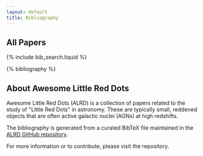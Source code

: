 ```yaml
---
layout: default
title: Bibliography
---
```


## All Papers

<!-- Available tags for tag filtering system with descriptions -->
<div id="available-tags" style="display: none;">
  <span data-tag="case study">Provides an in-depth analysis of one or a few specific LRD sources.</span>
  <span data-tag="catalog">Presents a list or table of LRD sources, candidates, or related objects with measured/derived properties.</span>
  <span data-tag="simulation">Uses computational models (hydrodynamical, cosmological, radiative transfer) to predict or interpret LRD properties.</span>
  <span data-tag="theory">Primarily discusses theoretical models, physical mechanisms, or interpretations of LRD phenomena.</span>
  <span data-tag="non-agn">Discusses or proposes scenarios other than AGN (e.g., compact starburst, mixed models) as the primary explanation for LRD properties.</span>
  <span data-tag="starburst">Investigates intense star formation activity as a primary or contributing factor to LRD properties.</span>
  <span data-tag="dust">Investigates the role of dust extinction, reddening, or obscuration in shaping LRD properties or identification.</span>
  <span data-tag="variability">Studies changes in brightness or spectral features of LRDs over time.</span>
  <span data-tag="x-ray">Discusses observations or properties in the X-ray part of the electromagnetic spectrum.</span>
  <span data-tag="sed">Focuses on the Spectral Energy Distribution (flux vs. wavelength), its shape (e.g., 'V-shape'), or modeling.</span>
  <span data-tag="spectroscopy">Obtains or analyzes spectra (flux vs. wavelength at high resolution) to determine redshift, composition, kinematics.</span>
  <span data-tag="jwst">Utilizes observational data primarily from the James Webb Space Telescope or discusses JWST's role in LRD discovery/study.</span>
  <span data-tag="non-jwst">Utilizes observational data primarily from telescopes or surveys *other than* the James Webb Space Telescope (e.g., HST, Spitzer, ALMA, ground-based).</span>
  <span data-tag="photometry">Derives or analyzes source brightness measurements from images taken through different filters (e.g., SED fitting).</span>
  <span data-tag="radio">Discusses observations or properties in the radio part of the electromagnetic spectrum.</span>
  <span data-tag="multi-wavelength">Combines data from significantly different spectral regions (e.g., Optical/IR + X-ray/Radio) for analysis.</span>
  <span data-tag="early universe">Pertains to cosmic epochs at high redshift (z > 4), the typical era where LRDs are found.</span>
  <span data-tag="local counterpart">Discusses potential counterparts or analogs to high-redshift LRDs found in the local or lower-redshift universe (e.g., z < 1).</span>
  <span data-tag="black hole mass">Discusses estimation or implications of the central supermassive black hole's mass, including SMBH growth.</span>
  <span data-tag="clustering">Analyzes the spatial distribution of LRDs or related objects to infer properties, environment, or connections.</span>
  <span data-tag="emission lines">Analyzes spectral emission lines (e.g., Balmer, forbidden lines), their widths, ratios, or diagnostic power.</span>
  <span data-tag="host galaxy">Studies the properties (stellar mass, size, star formation rate, morphology) of the galaxy hosting the LRD.</span>
  <span data-tag="kinematics">Examines the motion of gas or stars within the LRD or host galaxy, often derived from spectral line profiles.</span>
  <span data-tag="morphology">Focuses on the shape, size (e.g., effective radius), structure, or compactness of LRDs, usually from imaging.</span>
  <span data-tag="sample selection">Describes the methods, criteria, or biases involved in identifying and selecting LRD candidates for study.</span>
</div>

{% include bib_search.liquid %}

{% bibliography %}

## About Awesome Little Red Dots

Awesome Little Red Dots (ALRD) is a collection of papers related to the study of "Little Red Dots" in astronomy. These are typically small, reddened objects that are often active galactic nuclei (AGNs) at high redshifts.

The bibliography is generated from a curated BibTeX file maintained in the [ALRD GitHub repository](https://github.com/wenkeren/Awesome-Little-Red-Dots).

For more information or to contribute, please visit the repository.
